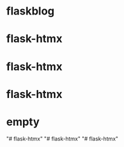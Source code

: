 # flaskblog
# flask-htmx
# flask-htmx
# flask-htmx
# empty
"# flask-htmx" 
"# flask-htmx" 
"# flask-htmx" 
